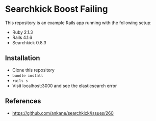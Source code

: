 Searchkick Boost Failing
========================

This repository is an example Rails app running with the following setup:

* Ruby 2.1.3
* Rails 4.1.6
* Searchkick 0.8.3

## Installation

* Clone this repository
* `bundle install`
* `rails s`
* Visit localhost:3000 and see the elasticsearch error

## References

* https://github.com/ankane/searchkick/issues/260